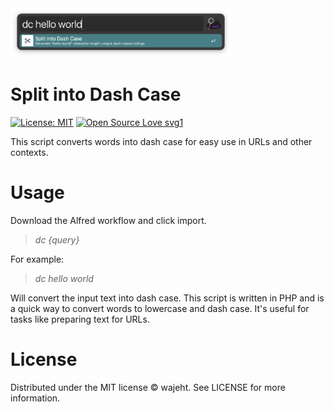 
<img width="70%" src="https://raw.githubusercontent.com/wajeht/alfred-split-dash-case/main/dist/screenshot.png" />


# Split into Dash Case


[![License: MIT](https://img.shields.io/badge/License-MIT-blue.svg)](https://opensource.org/licenses/ISC) [![Open Source Love svg1](https://badges.frapsoft.com/os/v1/open-source.svg?v=103)](https://github.com/wajeht/alfred-generate-unique-usernames)


This script converts words into dash case for easy use in URLs and other contexts.


# Usage

Download the Alfred workflow and click import.

> _dc {query}_

For example:

> _dc hello world_ <br>

Will convert the input text into dash case. This script is written in PHP and is a quick way to convert words to lowercase and dash case. It's useful for tasks like preparing text for URLs.

# License

Distributed under the MIT license © wajeht. See LICENSE for more information.
